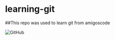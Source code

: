 # learning-git
##This repo was used to learn git from amigoscode

![GitHub](https://user-images.githubusercontent.com/103492466/163378626-6523fe86-69c3-4327-b755-0c667e5fe0aa.jpg)

